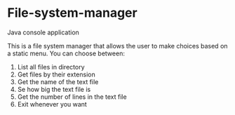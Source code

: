 # File-system-manager

Java console application

This is a file system manager that allows the user to make choices based on a static menu. You can choose between:
  1) List all files in directory
  2) Get files by their extension
  3) Get the name of the text file
  4) Se how big the text file is
  5) Get the number of lines in the text file
  0) Exit whenever you want
